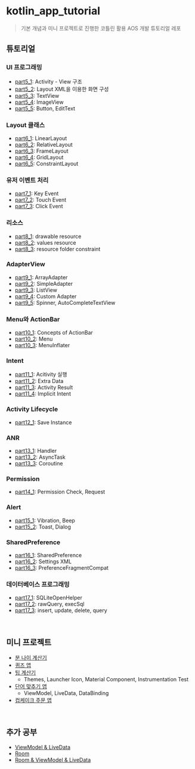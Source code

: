 # kotlin_app_tutorial

>기본 개념과 미니 프로젝트로 진행한 코틀린 활용 AOS 개발 튜토리얼 레포

## 튜토리얼
### UI 프로그래밍
 - [part5_1](https://github.com/HS0204/kotlin_app_programming_tutorial/tree/main/AndroidLab/c11_layout_with_XML): Activity - View 구조
 - [part5_2](https://github.com/HS0204/kotlin_app_programming_tutorial/tree/main/AndroidLab/c12_basic_property): Layout XML을 이용한 화면 구성
 - [part5_3](https://github.com/HS0204/kotlin_app_programming_tutorial/tree/main/AndroidLab/c13_textview): TextView
 - [part5_4](https://github.com/HS0204/kotlin_app_programming_tutorial/tree/main/AndroidLab/c14_imageview): ImageView
 - [part5_5](https://github.com/HS0204/kotlin_app_programming_tutorial/tree/main/AndroidLab/c15_button_and_edittext): Button, EditText

### Layout 클래스
 - [part6_1](https://github.com/HS0204/kotlin_app_programming_tutorial/tree/main/AndroidLab/c17_linearlayout): LinearLayout
 - [part6_2](https://github.com/HS0204/kotlin_app_programming_tutorial/tree/main/AndroidLab/c18_relativelayout): RelativeLayout
 - [part6_3](https://github.com/HS0204/kotlin_app_programming_tutorial/tree/main/AndroidLab/c19_framelayout): FrameLayout
 - [part6_4](https://github.com/HS0204/kotlin_app_programming_tutorial/tree/main/AndroidLab/c20_gridlayout): GridLayout
 - [part6_5](https://github.com/HS0204/kotlin_app_programming_tutorial/tree/main/AndroidLab/c21_constraintlayout): ConstraintLayout

### 유저 이벤트 처리
 - [part7_1](https://github.com/HS0204/kotlin_app_programming_tutorial/tree/main/AndroidLab/c23_keyevent): Key Event
 - [part7_2](https://github.com/HS0204/kotlin_app_programming_tutorial/tree/main/AndroidLab/c24_touchevent): Touch Event
 - [part7_3](https://github.com/HS0204/kotlin_app_programming_tutorial/tree/main/AndroidLab/c25_clickevent): Click Event

### 리소스
 - [part8_1](https://github.com/HS0204/kotlin_app_programming_tutorial/tree/main/AndroidLab/c27_drawableresource): drawable resource
 - [part8_2](https://github.com/HS0204/kotlin_app_programming_tutorial/tree/main/AndroidLab/c28_valuesresource): values resource
 - [part8_3](https://github.com/HS0204/kotlin_app_programming_tutorial/tree/main/AndroidLab/c29_resourcesfolderconstraint): resource folder constraint

### AdapterView
 - [part9_1](https://github.com/HS0204/kotlin_app_programming_tutorial/tree/main/AndroidLab/c31_arrayadapter): ArrayAdapter
 - [part9_2](https://github.com/HS0204/kotlin_app_programming_tutorial/tree/main/AndroidLab/c32_simpleadapter): SimpleAdapter
 - [part9_3](https://github.com/HS0204/kotlin_app_programming_tutorial/tree/main/AndroidLab/c33_listview): ListView
 - [part9_4](https://github.com/HS0204/kotlin_app_programming_tutorial/tree/main/AndroidLab/c34_customadapter): Custom Adapter
 - [part9_5](https://github.com/HS0204/kotlin_app_programming_tutorial/tree/main/AndroidLab/c35_spinner_autocompletetextview): Spinner, AutoCompleteTextView

### Menu와 ActionBar
 - [part10_1](https://github.com/HS0204/kotlin_app_programming_tutorial/tree/main/AndroidLab/c36_conceptsofactionbar): Concepts of ActionBar
 - [part10_2](https://github.com/HS0204/kotlin_app_programming_tutorial/tree/main/AndroidLab/c37_menu): Menu
 - [part10_3](https://github.com/HS0204/kotlin_app_programming_tutorial/tree/main/AndroidLab/c38_menuinflater): MenuInflater
 
### Intent
 - [part11_1](https://github.com/HS0204/kotlin_app_programming_tutorial/tree/main/AndroidLab/c40_activityexecution): Acitivity 실행
 - [part11_2](https://github.com/HS0204/kotlin_app_programming_tutorial/tree/main/AndroidLab/c41_extradata): Extra Data
 - [part11_3](https://github.com/HS0204/kotlin_app_programming_tutorial/tree/main/AndroidLab/c42_activityresult): Activity Result
 - [part11_4](https://github.com/HS0204/kotlin_app_programming_tutorial/tree/main/AndroidLab/c43_implicitintent): Implicit Intent
  
### Activity Lifecycle
 - [part12_1](https://github.com/HS0204/kotlin_app_programming_tutorial/tree/main/AndroidLab/c45_saveinstance): Save Instance

### ANR
 - [part13_1](https://github.com/HS0204/kotlin_app_programming_tutorial/tree/main/AndroidLab/c47_handler): Handler
 - [part13_2](https://github.com/HS0204/kotlin_app_programming_tutorial/tree/main/AndroidLab/c48_asynctask): AsyncTask
 - [part13_3](https://github.com/HS0204/kotlin_app_programming_tutorial/tree/main/AndroidLab/c49_coroutine): Coroutine

 ### Permission
 - [part14_1](https://github.com/HS0204/kotlin_app_programming_tutorial/tree/main/AndroidLab/c51_permissioncheckandrequest): Permission Check, Request
 
 ### Alert
 - [part15_1](https://github.com/HS0204/kotlin_app_programming_tutorial/tree/main/AndroidLab/c52_vibrationandbeep): Vibration, Beep
 - [part15_2](https://github.com/HS0204/kotlin_app_programming_tutorial/tree/main/AndroidLab/c53_toastanddialog): Toast, Dialog
  
 ### SharedPreference
 - [part16_1](https://github.com/HS0204/kotlin_app_programming_tutorial/tree/main/AndroidLab/c55_sharedpreference): SharedPreference
 - [part16_2](https://github.com/HS0204/kotlin_app_programming_tutorial/tree/main/AndroidLab/c56_settingsxml): Settings XML
 - [part16_3](https://github.com/HS0204/kotlin_app_programming_tutorial/tree/main/AndroidLab/c57_preferencefragmentcompat): PreferenceFragmentCompat
  
 ### 데이터베이스 프로그래밍
 - [part17_1](https://github.com/HS0204/kotlin_app_programming_tutorial/tree/main/AndroidLab/c59_sqliteopenhelper): SQLiteOpenHelper
 - [part17_2](https://github.com/HS0204/kotlin_app_programming_tutorial/tree/main/AndroidLab/c60_rawqueryandexecsql): rawQuery, execSql
 - [part17_3](https://github.com/HS0204/kotlin_app_programming_tutorial/tree/main/AndroidLab/c61_insert_update_delete_query): insert, update, delete, query

 <br>

 ## 미니 프로젝트
 - [분 나이 계산기](https://github.com/HS0204/kotlin_app_programming_tutorial/tree/main/AndroidLab/minagecalc)
 - [퀴즈 앱](https://github.com/HS0204/kotlin_app_programming_tutorial/tree/main/QuizApp)
 - [팁 계산기](https://github.com/HS0204/kotlin_app_programming_tutorial/tree/main/TipCalculator/app)
   - Themes, Launcher Icon, Material Component, Instrumentation Test
 - [단어 맞추기 앱](https://github.com/HS0204/kotlin_app_programming_tutorial/tree/main/android-basics-kotlin-unscramble-app-starter/app)
   - ViewModel, LiveData, DataBinding
 - [컵케이크 주문 앱](https://github.com/HS0204/kotlin_app_programming_tutorial/tree/main/android-basics-kotlin-cupcake-app-starter/app)

 <br>

 ## 추가 공부
 - [ViewModel & LiveData](https://github.com/HS0204/kotlin_app_programming_tutorial/tree/main/QuizApp/viewmodelandlivadata)
 - [Room](https://github.com/HS0204/kotlin_app_programming_tutorial/tree/main/RoomPractice/app)
 - [Room & ViewModel & LiveData](https://github.com/HS0204/kotlin_app_programming_tutorial/tree/main/RoomPractice/roomwitharchitecture)